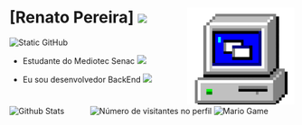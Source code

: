 # [Renato Pereira] <img src="https://github.com/TheDudeThatCode/TheDudeThatCode/blob/master/Assets/Mario_Hello_Big.gif" width="30px"> <img align="right" alt="PC GIF" src="https://github.com/TheDudeThatCode/TheDudeThatCode/blob/master/Assets/PC.gif" width="190" />


<img src="https://img.shields.io/static/v1?label=Overview&message=RENATOWL&color=f8efd4&style=for-the-badge&logo=GitHub" alt="Static GitHub">

- <p>Estudante do Mediotec Senac <img src="https://github.com/TheDudeThatCode/TheDudeThatCode/blob/master/Assets/Rocket.gif" width="18px">
- Eu sou desenvolvedor BackEnd <img src="https://github.com/TheDudeThatCode/TheDudeThatCode/blob/master/Assets/Medal.gif" width="20px">

#

<p align="center"> <img src="https://profile-counter.glitch.me/renatowl/count.svg"alt="Número de visitantes no perfil" />   <img align="left"src="https://github-readme-stats.vercel.app/api?username=Renatowl&theme=dark&hide_border=false&include_all_commits=true"alt="Github Stats"/>



<img src="https://github.com/TheDudeThatCode/TheDudeThatCode/blob/master/Assets/Mario_Gameplay.gif" alt="Mario Game" width="980">
